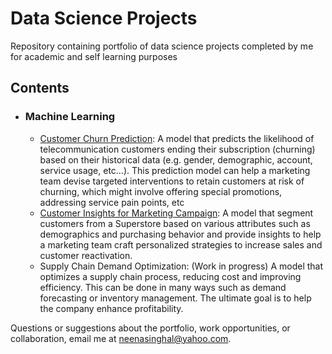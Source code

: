 # Data Science Projects
Repository containing portfolio of data science projects completed by me for academic and self learning purposes

## Contents

- ### Machine Learning
	- [Customer Churn Prediction](https://github.com/neenasinghal/Data-Science-Portfolio/blob/main/Customer%20Churn%20Prediction/Customer%20Churn%20Prediction.ipynb): A model that predicts the likelihood of telecommunication customers ending their subscription (churning) based on their historical data (e.g. gender, demographic, account, service usage, etc…). This prediction model can help a marketing team devise targeted interventions to retain customers at risk of churning, which might involve offering special promotions, addressing service pain points, etc
 	- [Customer Insights for Marketing Campaign](https://github.com/neenasinghal/Data-Science-Portfolio/blob/main/Customer%20Churn%20Prediction/Customer%20Churn%20Prediction.ipynb): A model that segment customers from a Superstore based on various attributes such as demographics and purchasing behavior and provide insights to help a marketing team craft personalized strategies to increase sales and customer reactivation.
  	- Supply Chain Demand Optimization: (Work in progress) A model that optimizes a supply chain process, reducing cost and improving efficiency. This can be done in many ways such as demand forecasting or inventory management. The ultimate goal is to help the company enhance profitability.

 
Questions or suggestions about the portfolio, work opportunities, or collaboration, email me at neenasinghal@yahoo.com. 
